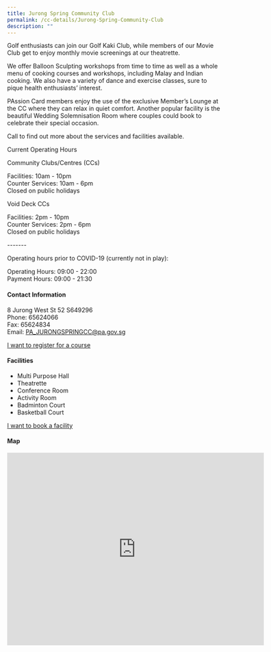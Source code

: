 ```yaml
---
title: Jurong Spring Community Club
permalink: /cc-details/Jurong-Spring-Community-Club
description: ""
---
```

Golf enthusiasts can join our Golf Kaki Club, while members of our Movie Club get to enjoy monthly movie screenings at our theatrette.

We offer Balloon Sculpting workshops from time to time as well as a whole menu of cooking courses and workshops, including Malay and Indian cooking. We also have a variety of dance and exercise classes, sure to pique health enthusiasts’ interest.

PAssion Card members enjoy the use of the exclusive Member’s Lounge at the CC where they can relax in quiet comfort. Another popular facility is the beautiful Wedding Solemnisation Room where couples could book to celebrate their special occasion.

Call to find out more about the services and facilities available.

Current Operating Hours  
  
Community Clubs/Centres (CCs)  
  
Facilities: 10am - 10pm  
Counter Services: 10am - 6pm  
Closed on public holidays  
  
Void Deck CCs  
  
Facilities: 2pm - 10pm  
Counter Services: 2pm - 6pm  
Closed on public holidays  
  
\-------  
  
Operating hours prior to COVID-19 (currently not in play):

Operating Hours: 09:00 - 22:00  
Payment Hours: 09:00 - 21:30

#### Contact Information

8 Jurong West St 52 S649296  
Phone: 65624066  
Fax: 65624834  
Email: [PA\_JURONGSPRINGCC@pa.gov.sg](mailto:PA_JURONGSPRINGCC@pa.gov.sg)  

[I want to register for a course](https://www.onepa.gov.sg/)

#### Facilities

*   Multi Purpose Hall
*   Theatrette
*   Conference Room
*   Activity Room
*   Badminton Court
*   Basketball Court

[I want to book a facility](https://www.onepa.gov.sg/)

#### Map

<iframe src="https://www.google.com/maps/embed?pb=!1m18!1m12!1m3!1d1994.3577893264733!2d103.71659520819381!3d1.3471252312233561!2m3!1f0!2f0!3f0!3m2!1i1024!2i768!4f13.1!3m3!1m2!1s0x31da0fdcd75b38ef%3A0x5a083d7c4c51cb89!2sJurong%20Spring%20Community%20Club!5e0!3m2!1sen!2ssg!4v1661495359752!5m2!1sen!2ssg" width="600" height="450" style="border:0;" allowfullscreen="" loading="lazy" ></iframe>